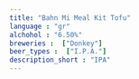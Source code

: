 ```yaml
---
title: "Bahn Mi Meal Kit Tofu"
language : "gr"
alchohol : "6.50%"
breweries :  ["Donkey"]
beer_types :  ["I.P.A."]
description_short : "IPA"
---
```



